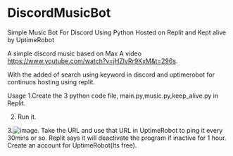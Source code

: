 # DiscordMusicBot
Simple Music Bot For Discord Using Python
Hosted on Replit and Kept alive by UptimeRobot

A simple discord music based on Max A video https://www.youtube.com/watch?v=jHZlvRr9KxM&t=296s.

With the added of search using keyword in discord and uptimerobot for continuos hosting using replit.

Usage
1.Create the 3 python code file, main.py,music.py,keep_alive.py in Replit.

2. Run it. 

3.![image](https://user-images.githubusercontent.com/48229932/144209100-b3a9930a-798c-4d59-aa98-fea728010dac.png). Take the URL and use that URL in UptimeRobot to ping it every 30mins or so. Replit says it will deactivate the program if inactive for 1 hour. Create an account for UptimeRobot(Its free). 
